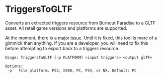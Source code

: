 # TriggersToGLTF
Converts an extracted triggers resource from Burnout Paradise to a GLTF asset. All retail game versions and platforms are supported.

At the moment, there is a [major issue](https://github.com/burninrubber0/TriggersToGLTF/issues/1). Until it is fixed, this tool is more of a gimmick than anything. If you are a developer, you will need to fix this before attempting to export back to a triggers resource.

```
Usage: TriggersToGLTF [-p PLATFORM] <input triggers> <output glTF>

Options:
 -p   File platform. PS3, X360, PC, PS4, or NX. Default: PC
```
